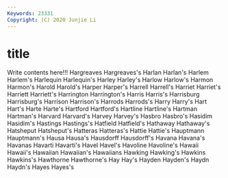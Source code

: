 ```yaml
---
Keywords: 23331
Copyright: (C) 2020 Junjie Li
---
```


# title

Write contents here!!!
Hargreaves 
Hargreaves's 
Harlan 
Harlan's 
Harlem
Harlem's 
Harlequin 
Harlequin's 
Harley 
Harley's 
Harlow 
Harlow's 
Harmon 
Harmon's 
Harold
Harold's 
Harper 
Harper's 
Harrell 
Harrell's 
Harriet 
Harriet's 
Harriett 
Harriett's 
Harrington
Harrington's 
Harris 
Harris's 
Harrisburg 
Harrisburg's 
Harrison 
Harrison's 
Harrods 
Harrods's 
Harry
Harry's 
Hart 
Hart's 
Harte 
Harte's 
Hartford 
Hartford's 
Hartline 
Hartline's 
Hartman
Hartman's 
Harvard 
Harvard's 
Harvey 
Harvey's 
Hasbro 
Hasbro's 
Hasidim 
Hasidim's 
Hastings
Hastings's 
Hatfield 
Hatfield's 
Hathaway 
Hathaway's 
Hatsheput 
Hatsheput's 
Hatteras 
Hatteras's 
Hattie
Hattie's 
Hauptmann 
Hauptmann's 
Hausa 
Hausa's 
Hausdorff 
Hausdorff's 
Havana 
Havana's 
Havanas
Havarti 
Havarti's 
Havel 
Havel's 
Havoline 
Havoline's 
Hawaii 
Hawaii's 
Hawaiian 
Hawaiian's
Hawaiians 
Hawking 
Hawking's 
Hawkins 
Hawkins's 
Hawthorne 
Hawthorne's 
Hay 
Hay's 
Hayden
Hayden's 
Haydn 
Haydn's 
Hayes 
Hayes's 
